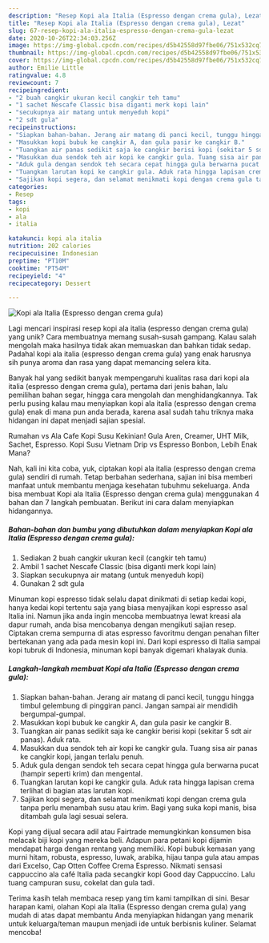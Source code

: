 ```yaml
---
description: "Resep Kopi ala Italia (Espresso dengan crema gula), Lezat"
title: "Resep Kopi ala Italia (Espresso dengan crema gula), Lezat"
slug: 67-resep-kopi-ala-italia-espresso-dengan-crema-gula-lezat
date: 2020-10-26T22:34:03.256Z
image: https://img-global.cpcdn.com/recipes/d5b42558d97fbe06/751x532cq70/kopi-ala-italia-espresso-dengan-crema-gula-foto-resep-utama.jpg
thumbnail: https://img-global.cpcdn.com/recipes/d5b42558d97fbe06/751x532cq70/kopi-ala-italia-espresso-dengan-crema-gula-foto-resep-utama.jpg
cover: https://img-global.cpcdn.com/recipes/d5b42558d97fbe06/751x532cq70/kopi-ala-italia-espresso-dengan-crema-gula-foto-resep-utama.jpg
author: Emilie Little
ratingvalue: 4.8
reviewcount: 7
recipeingredient:
- "2 buah cangkir ukuran kecil cangkir teh tamu"
- "1 sachet Nescafe Classic bisa diganti merk kopi lain"
- "secukupnya air matang untuk menyeduh kopi"
- "2 sdt gula"
recipeinstructions:
- "Siapkan bahan-bahan. Jerang air matang di panci kecil, tunggu hingga timbul gelembung di pinggiran panci. Jangan sampai air mendidih bergumpal-gumpal."
- "Masukkan kopi bubuk ke cangkir A, dan gula pasir ke cangkir B."
- "Tuangkan air panas sedikit saja ke cangkir berisi kopi (sekitar 5 sdt air panas). Aduk rata."
- "Masukkan dua sendok teh air kopi ke cangkir gula. Tuang sisa air panas ke cangkir kopi, jangan terlalu penuh."
- "Aduk gula dengan sendok teh secara cepat hingga gula berwarna pucat (hampir seperti krim) dan mengental."
- "Tuangkan larutan kopi ke cangkir gula. Aduk rata hingga lapisan crema terlihat di bagian atas larutan kopi."
- "Sajikan kopi segera, dan selamat menikmati kopi dengan crema gula tanpa perlu menambah susu atau krim. Bagi yang suka kopi manis, bisa ditambah gula lagi sesuai selera."
categories:
- Resep
tags:
- kopi
- ala
- italia

katakunci: kopi ala italia 
nutrition: 202 calories
recipecuisine: Indonesian
preptime: "PT10M"
cooktime: "PT54M"
recipeyield: "4"
recipecategory: Dessert

---
```



![Kopi ala Italia (Espresso dengan crema gula)](https://img-global.cpcdn.com/recipes/d5b42558d97fbe06/751x532cq70/kopi-ala-italia-espresso-dengan-crema-gula-foto-resep-utama.jpg)

Lagi mencari inspirasi resep kopi ala italia (espresso dengan crema gula) yang unik? Cara membuatnya memang susah-susah gampang. Kalau salah mengolah maka hasilnya tidak akan memuaskan dan bahkan tidak sedap. Padahal kopi ala italia (espresso dengan crema gula) yang enak harusnya sih punya aroma dan rasa yang dapat memancing selera kita.

Banyak hal yang sedikit banyak mempengaruhi kualitas rasa dari kopi ala italia (espresso dengan crema gula), pertama dari jenis bahan, lalu pemilihan bahan segar, hingga cara mengolah dan menghidangkannya. Tak perlu pusing kalau mau menyiapkan kopi ala italia (espresso dengan crema gula) enak di mana pun anda berada, karena asal sudah tahu triknya maka hidangan ini dapat menjadi sajian spesial.

Rumahan vs Ala Cafe Kopi Susu Kekinian! Gula Aren, Creamer, UHT Milk, Sachet, Espresso. Kopi Susu Vietnam Drip vs Espresso Bonbon, Lebih Enak Mana?


Nah, kali ini kita coba, yuk, ciptakan kopi ala italia (espresso dengan crema gula) sendiri di rumah. Tetap berbahan sederhana, sajian ini bisa memberi manfaat untuk membantu menjaga kesehatan tubuhmu sekeluarga. Anda bisa membuat Kopi ala Italia (Espresso dengan crema gula) menggunakan 4 bahan dan 7 langkah pembuatan. Berikut ini cara dalam menyiapkan hidangannya.

<!--inarticleads1-->

##### Bahan-bahan dan bumbu yang dibutuhkan dalam menyiapkan Kopi ala Italia (Espresso dengan crema gula):

1. Sediakan 2 buah cangkir ukuran kecil (cangkir teh tamu)
1. Ambil 1 sachet Nescafe Classic (bisa diganti merk kopi lain)
1. Siapkan secukupnya air matang (untuk menyeduh kopi)
1. Gunakan 2 sdt gula


Minuman kopi espresso tidak selalu dapat dinikmati di setiap kedai kopi, hanya kedai kopi tertentu saja yang biasa menyajikan kopi espresso asal Italia ini. Namun jika anda ingin mencoba membuatnya lewat kreasi ala dapur rumah, anda bisa mencobanya dengan mengikuti sajian resep. Ciptakan crema sempurna di atas espresso favoritmu dengan penahan filter bertekanan yang ada pada mesin kopi ini. Dari kopi espresso di Italia sampai kopi tubruk di Indonesia, minuman kopi banyak digemari khalayak dunia. 

<!--inarticleads2-->

##### Langkah-langkah membuat Kopi ala Italia (Espresso dengan crema gula):

1. Siapkan bahan-bahan. Jerang air matang di panci kecil, tunggu hingga timbul gelembung di pinggiran panci. Jangan sampai air mendidih bergumpal-gumpal.
1. Masukkan kopi bubuk ke cangkir A, dan gula pasir ke cangkir B.
1. Tuangkan air panas sedikit saja ke cangkir berisi kopi (sekitar 5 sdt air panas). Aduk rata.
1. Masukkan dua sendok teh air kopi ke cangkir gula. Tuang sisa air panas ke cangkir kopi, jangan terlalu penuh.
1. Aduk gula dengan sendok teh secara cepat hingga gula berwarna pucat (hampir seperti krim) dan mengental.
1. Tuangkan larutan kopi ke cangkir gula. Aduk rata hingga lapisan crema terlihat di bagian atas larutan kopi.
1. Sajikan kopi segera, dan selamat menikmati kopi dengan crema gula tanpa perlu menambah susu atau krim. Bagi yang suka kopi manis, bisa ditambah gula lagi sesuai selera.


Kopi yang dijual secara adil atau Fairtrade memungkinkan konsumen bisa melacak biji kopi yang mereka beli. Adapun para petani kopi dijamin mendapat harga dengan rentang yang memiliki. Kopi bubuk kemasan yang murni hitam, robusta, espresso, luwak, arabika, hijau tanpa gula atau ampas dari Excelso, Cap Otten Coffee Crema Espresso. Nikmati sensasi cappuccino ala café Italia pada secangkir kopi Good day Cappuccino. Lalu tuang campuran susu, cokelat dan gula tadi. 

Terima kasih telah membaca resep yang tim kami tampilkan di sini. Besar harapan kami, olahan Kopi ala Italia (Espresso dengan crema gula) yang mudah di atas dapat membantu Anda menyiapkan hidangan yang menarik untuk keluarga/teman maupun menjadi ide untuk berbisnis kuliner. Selamat mencoba!

